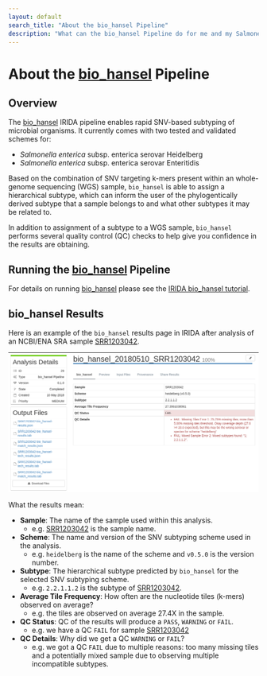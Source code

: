 ```yaml
---
layout: default
search_title: "About the bio_hansel Pipeline"
description: "What can the bio_hansel Pipeline do for me and my Salmonella samples?"
---
```


# About the [bio_hansel] Pipeline

## Overview

The [bio_hansel] IRIDA pipeline enables rapid SNV-based subtyping of microbial organisms.
It currently comes with two tested and validated schemes for: 

- *Salmonella enterica* subsp. enterica serovar Heidelberg 
- *Salmonella enterica* subsp. enterica serovar Enteritidis 

Based on the combination of SNV targeting k-mers present within an whole-genome sequencing (WGS) sample, `bio_hansel` is able to assign a hierarchical subtype, which can inform the user of the phylogentically derived subtype that a sample belongs to and what other subtypes it may be related to.

In addition to assignment of a subtype to a WGS sample, `bio_hansel` performs several quality control (QC) checks to help give you confidence in the results are obtaining. 

## Running the [bio_hansel] Pipeline

For details on running [bio_hansel] please see the [IRIDA bio_hansel tutorial][tutorial]. 

## bio_hansel Results

Here is an example of the `bio_hansel` results page in IRIDA after analysis of an NCBI/ENA SRA sample [SRR1203042].

![results][]

What the results mean:

* **Sample**: The name of the sample used within this analysis.
  - e.g. [SRR1203042] is the sample name.
* **Scheme**: The name and version of the SNV subtyping scheme used in the analysis.
  - e.g. `heidelberg` is the name of the scheme and `v0.5.0` is the version number.
* **Subtype**: The hierarchical subtype predicted by `bio_hansel` for the selected SNV subtyping scheme.
  - e.g. `2.2.1.1.2` is the subtype of [SRR1203042].
* **Average Tile Frequency**: How often are the nucleotide tiles (k-mers) observed on average?
  - e.g. the tiles are observed on average 27.4X in the sample. 
* **QC Status**: QC of the results will produce a `PASS`, `WARNING` or `FAIL`.
  - e.g. we have a QC `FAIL` for sample [SRR1203042]
* **QC Details**:  Why did we get a QC `WARNING` or `FAIL`?
  - e.g. we got a QC `FAIL` due to multiple reasons: too many missing tiles and a potentially mixed sample due to observing multiple incompatible subtypes.

[SRR1203042]: https://www.ebi.ac.uk/ena/data/view/SRR1203042&display=html
[bio_hansel]: https://github.com/phac-nml/bio_hansel
[tutorial]: ../../tutorials/bio_hansel/
[results]: ../../tutorials/bio_hansel/images/bio_hansel-analysis-details-SRR1203042.png
